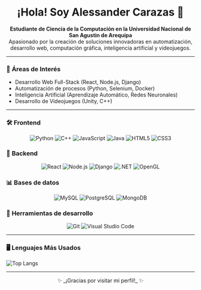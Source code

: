 <h1 align="center">¡Hola! Soy Alessander Carazas 👋</h1>
<p align="center">
  <b>Estudiante de Ciencia de la Computación en la Universidad Nacional de San Agustin de Arequipa</b><br />
  Apasionado por la creación de soluciones innovadoras en automatización, desarrollo web, computación gráfica, inteligencia artificial y videojuegos.
</p>

---

### 🎯 **Áreas de Interés**
- Desarrollo Web Full-Stack (React, Node.js, Django)
- Automatización de procesos (Python, Selenium, Docker)
- Inteligencia Artificial (Aprendizaje Automático, Redes Neuronales)
- Desarrollo de Videojuegos (Unity, C++)

---

### 🛠️ **Frontend**

<p align="center">
  <img src="https://img.shields.io/badge/-Python-3776AB?style=flat&logo=python&logoColor=white" alt="Python" />
  <img src="https://img.shields.io/badge/-C++-00599C?style=flat&logo=c%2B%2B&logoColor=white" alt="C++" />
  <img src="https://img.shields.io/badge/-JavaScript-F7DF1E?style=flat&logo=javascript&logoColor=black" alt="JavaScript" />
  <img src="https://img.shields.io/badge/-Java-007396?style=flat&logo=java&logoColor=white" alt="Java" />
  <img src="https://img.shields.io/badge/-HTML5-E34F26?style=flat&logo=html5&logoColor=white" alt="HTML5" />
  <img src="https://img.shields.io/badge/-CSS3-1572B6?style=flat&logo=css3&logoColor=white" alt="CSS3" />
</p>

### 🚀 **Backend**

<p align="center">
  <img src="https://img.shields.io/badge/-React-61DAFB?style=flat&logo=react&logoColor=black" alt="React" />
  <img src="https://img.shields.io/badge/-Node.js-339933?style=flat&logo=node.js&logoColor=white" alt="Node.js" />
  <img src="https://img.shields.io/badge/-Django-092E20?style=flat&logo=django&logoColor=white" alt="Django" />
  <img src="https://img.shields.io/badge/-NET-5C2D91?style=flat&logo=dot-net&logoColor=white" alt=".NET" />
  <img src="https://img.shields.io/badge/-OpenGL-FFFFFF?style=flat&logo=opengl&logoColor=black" alt="OpenGL" />
</p>

### 📊 **Bases de datos**

<p align="center">
  <img src="https://img.shields.io/badge/-MySQL-4479A1?style=flat&logo=mysql&logoColor=white" alt="MySQL" />
  <img src="https://img.shields.io/badge/-PostgreSQL-4169E1?style=flat&logo=postgresql&logoColor=white" alt="PostgreSQL" />
  <img src="https://img.shields.io/badge/-MongoDB-47A248?style=flat&logo=mongodb&logoColor=white" alt="MongoDB" />
</p>

### 🔧 **Herramientas de desarrollo**

<p align="center">
  <img src="https://img.shields.io/badge/-Git-F05032?style=flat&logo=git&logoColor=white" alt="Git" />
  <img src="https://img.shields.io/badge/-Visual%20Studio%20Code-007ACC?style=flat&logo=visualstudiocode&logoColor=white" alt="Visual Studio Code" />
</p>

---

### 🖥️ **Lenguajes Más Usados**

![Top Langs](https://github-readme-stats.vercel.app/api/top-langs/?username=AlessanderLCarazas&layout=compact&theme=radical)

---

<p align="center">✨ _¡Gracias por visitar mi perfil!_ ✨</p>
